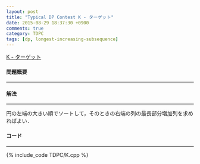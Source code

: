 ```yaml
---
layout: post
title: "Typical DP Contest K - ターゲット"
date: 2015-08-29 18:37:30 +0900
comments: true
category: TDPC
tags: [dp, longest-increasing-subsequence]
---
```


[K - ターゲット](http://tdpc.contest.atcoder.jp/tasks/tdpc_target)

#### 問題概要

****

#### 解法

****

円の左端の大きい順でソートして，そのときの右端の列の最長部分増加列を求めればよい．

#### コード

****

{% include_code TDPC/K.cpp %}
